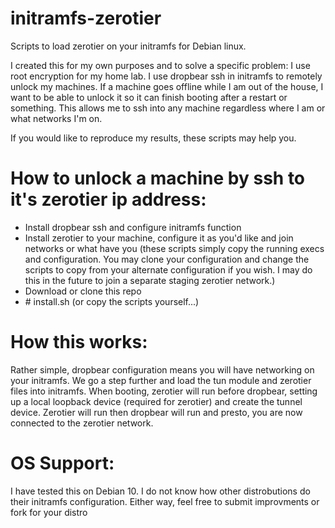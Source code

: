 # initramfs-zerotier
Scripts to load zerotier on your initramfs for Debian linux.

I created this for my own purposes and to solve a specific problem: I use root encryption for my home lab. I use dropbear ssh in initramfs to remotely unlock my machines. If a machine goes offline while I am out of the house, I want to be able to unlock it so it can finish booting after a restart or something. This allows me to ssh into any machine regardless where I am or what networks I'm on.

If you would like to reproduce my results, these scripts may help you.

# How to unlock a machine by ssh to it's zerotier ip address:
* Install dropbear ssh and configure initramfs function
* Install zerotier to your machine, configure it as you'd like and join networks or what have you (these scripts simply copy the running execs and configuration. You may clone your configuration and change the scripts to copy from your alternate configuration if you wish. I may do this in the future to join a separate staging zerotier network.)
* Download or clone this repo
* \# install.sh (or copy the scripts yourself...)

# How this works:
Rather simple, dropbear configuration means you will have networking on your initramfs. We go a step further and load the tun module and zerotier files into initramfs. When booting, zerotier will run before dropbear, setting up a local loopback device (required for zerotier) and create the tunnel device. Zerotier will run then dropbear will run and presto, you are now connected to the zerotier network.

# OS Support:
I have tested this on Debian 10. I do not know how other distrobutions do their initramfs configuration. Either way, feel free to submit improvments or fork for your distro
